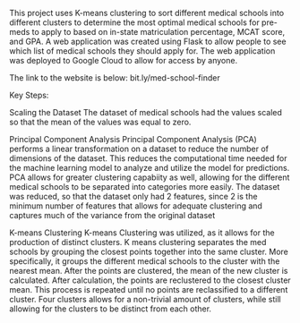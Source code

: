 
This project uses K-means clustering to sort different medical schools into different clusters to determine the most optimal medical schools for pre-meds to apply to based on in-state matriculation percentage, MCAT score, and GPA. A web application was created using Flask to allow people to see which list of medical schools they should apply for. The web application was deployed to Google Cloud to allow for access by anyone. 

The link to the website is below:
bit.ly/med-school-finder

Key Steps:

Scaling the Dataset
The dataset of medical schools had the values scaled so that the mean of the values was equal to zero.

Principal Component Analysis
Principal Component Analysis (PCA) performs a linear transformation on a dataset to reduce the number of dimensions of the dataset. This reduces the computational time needed for the machine learning model to analyze and utilize the model for predictions. PCA allows for greater clustering capabiity as well, allowing for the different medical schools to be separated into categories more easily. The dataset was reduced, so that the dataset only had 2 features, since 2 is the minimum number of features that allows for adequate clustering and captures much of the variance from the original dataset

K-means Clustering
K-means Clustering was utilized, as it allows for the production of distinct clusters. K means clustering separates the med schools by grouping the closest points together into the same cluster. More specifically, it groups the different medical schools to the cluster with the nearest mean. After the points are clustered, the mean of the new cluster is calculated. After calculation, the points are reclustered to the closest cluster mean. This process is repeated until no points are reclassified to a different cluster. Four clusters allows for a non-trivial amount of clusters, while still allowing for the clusters to be distinct from each other.
